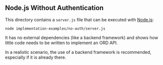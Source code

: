 ## Node.js Without Authentication

This directory contains a `server.js` file that can be executed with [Node.js](https://nodejs.org/en):

`node implementation-examples/no-auth/server.js`

It has no external dependencies (like a backend framework) and shows how little code needs to be written to implement an ORD API.

In a realistic scenario, the use of a backend framework is recommended, especially if it is already there.
